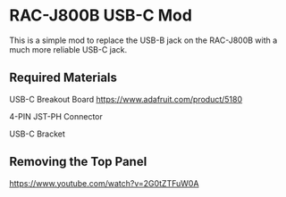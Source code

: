 # RAC-J800B USB-C Mod

This is a simple mod to replace the USB-B jack on the RAC-J800B with a much more reliable USB-C jack.

## Required Materials

USB-C Breakout Board https://www.adafruit.com/product/5180

4-PIN JST-PH Connector

USB-C Bracket

## Removing the Top Panel

https://www.youtube.com/watch?v=2G0tZTFuW0A
